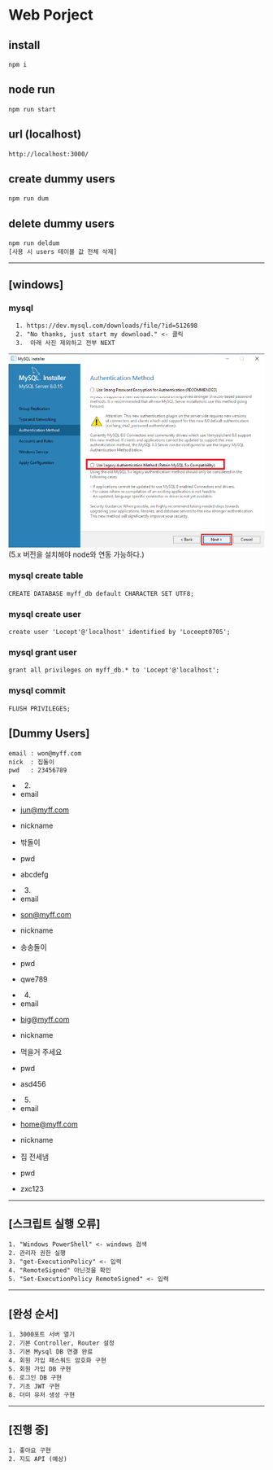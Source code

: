 # Web Porject  
  
## install  

    npm i
    
## node run  

    npm run start  

## url (localhost)

    http://localhost:3000/

## create dummy users

    npm run dum

## delete dummy users

    npm run deldum  
    [사용 시 users 테이블 값 전체 삭제]


------------  
## [windows]  
### mysql  
      1. https://dev.mysql.com/downloads/file/?id=512698  
      2. "No thanks, just start my download." <- 클릭  
      3.  아래 사진 제외하고 전부 NEXT  
![DB설치](./mysqlSelect.png)  
(5.x 버전을 설치해야 node와 연동 가능하다.)  
    
### mysql create table

    CREATE DATABASE myff_db default CHARACTER SET UTF8;

### mysql create user  

    create user 'Locept'@'localhost' identified by 'Loceept0705';

### mysql grant user

    grant all privileges on myff_db.* to 'Locept'@'localhost';

### mysql commit

    FLUSH PRIVILEGES;


## [Dummy Users]
 
    email : won@myff.com  
    nick  : 집돌이  
    pwd   : 23456789  
    

 - 2)  
  - email  
   * jun@myff.com
  - nickname
   * 밖돌이
  - pwd
   * abcdefg
 - 3)
  - email
   * son@myff.com
  - nickname
   * 송송돌이
  - pwd
   * qwe789
 - 4)
  - email
   * big@myff.com
  - nickname
   * 먹을거 주세요
  - pwd
   * asd456
 - 5)
  - email
   * home@myff.com
  - nickname
   * 집 전세냄
  - pwd
   * zxc123


  ------------ 
## [스크립트 실행 오류]  
    1. "Windows PowerShell" <- windows 검색  
    2. 관리자 권한 실행  
    3. "get-ExecutionPolicy" <- 입력  
    4. "RemoteSigned" 아닌것을 확인  
    5. "Set-ExecutionPolicy RemoteSigned" <- 입력  

------------  
## [완성 순서]  
    1. 3000포트 서버 열기  
    2. 기본 Controller, Router 설정  
    3. 기본 Mysql DB 연결 완료  
    4. 회원 가입 패스워드 암호화 구현  
    5. 회원 가입 DB 구현  
    6. 로그인 DB 구현  
    7. 기초 JWT 구현
    8. 더미 유저 생성 구현

------------  
## [진행 중]  
    1. 좋아요 구현
    2. 지도 API (예상)
